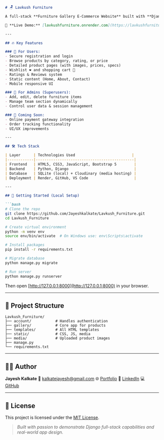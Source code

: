 ````markdown
# 🪑 Lavkush Furniture

A full-stack **Furniture Gallery E-Commerce Website** built with **Django**, featuring customer authentication, wishlist/cart, product filtering, admin product control, and a responsive design.

🔗 **Live Demo:** [lavkushfurniture.onrender.com](https://lavkushfurniture.onrender.com)

---

## 🔥 Key Features

### 👤 For Users:
- Secure registration and login
- Browse products by category, rating, or price
- Detailed product pages (with images, prices, specs)
- Wishlist ❤️ and shopping cart 🛒
- Ratings & Reviews system
- Static content (Home, About, Contact)
- Mobile responsive UI

### 🔐 For Admins (Superusers):
- Add, edit, delete furniture items
- Manage team section dynamically
- Control user data & session management

### 🧪 Coming Soon:
- Online payment gateway integration
- Order tracking functionality
- UI/UX improvements

---

## 🛠️ Tech Stack

| Layer      | Technologies Used                          |
|------------|---------------------------------------------|
| Frontend   | HTML5, CSS3, JavaScript, Bootstrap 5        |
| Backend    | Python, Django                              |
| Database   | SQLite (local) + Cloudinary (media hosting) |
| Deployment | Render, GitHub, VS Code                     |

---

## 🚀 Getting Started (Local Setup)

```bash
# Clone the repo
git clone https://github.com/Jayeshkalkate/Lavkush_Furniture.git
cd Lavkush_Furniture

# Create virtual environment
python -m venv env
source env/bin/activate  # On Windows use: env\Scripts\activate

# Install packages
pip install -r requirements.txt

# Migrate database
python manage.py migrate

# Run server
python manage.py runserver
````

Then open [http://127.0.0.1:8000](http://127.0.0.1:8000) in your browser.

---

## 📁 Project Structure

```
Lavkush_Furniture/
├── account/           # Handles authentication
├── gallery/           # Core app for products
├── templates/         # All HTML templates
├── static/            # CSS, JS, media
├── media/             # Uploaded product images
├── manage.py
└── requirements.txt
```

---

## 👨‍💻 Author

**Jayesh Kalkate**
📧 [kalkatejayesh@gmail.com](mailto:kalkatejayesh@gmail.com)
🌐 [Portfolio](https://devjayesh-portfolio.netlify.app)
🔗 [LinkedIn](https://www.linkedin.com/in/jayesh-kalkate-31a250242)
💻 [GitHub](https://github.com/Jayeshkalkate)

---

## 📄 License

This project is licensed under the [MIT License](LICENSE).

> *Built with passion to demonstrate Django full-stack capabilities and real-world app design.*

```
